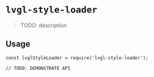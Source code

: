 # `lvgl-style-loader`

> TODO: description

## Usage

```
const lvglStyleLoader = require('lvgl-style-loader');

// TODO: DEMONSTRATE API
```
